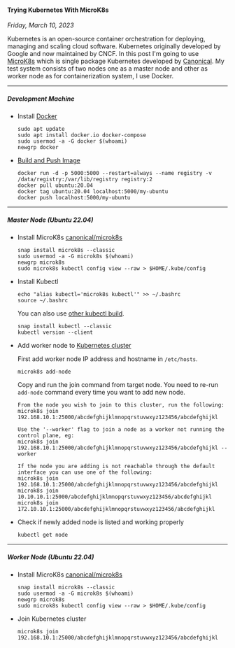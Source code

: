 #### Trying Kubernetes With MicroK8s
_Friday, March 10, 2023_

Kubernetes is an open-source container orchestration for deploying, 
managing and scaling cloud software. Kubernetes originally developed 
by Google and now maintained by CNCF. In this post I'm going to 
use [MicroK8s](https://microk8s.io/) which is single package Kubernetes 
developed by [Canonical](https://canonical.com/). My test system consists 
of two nodes one as a master node and other as worker node as for 
containerization system, I use Docker.

-----------------------------
##### **Development Machine**

* Install [Docker](https://docs.docker.com/get-docker/)

    ```
    sudo apt update
    sudo apt install docker.io docker-compose
    sudo usermod -a -G docker $(whoami)
    newgrp docker
    ```

* [Build and Push Image](https://docs.docker.com/engine/reference/commandline/push/)

    ```
    docker run -d -p 5000:5000 --restart=always --name registry -v /data/registry:/var/lib/registry registry:2
    docker pull ubuntu:20.04
    docker tag ubuntu:20.04 localhost:5000/my-ubuntu
    docker push localhost:5000/my-ubuntu
    ```

------------------------------------
##### **Master Node (Ubuntu 22.04)**

* Install MicroK8s [canonical/microk8s](https://github.com/canonical/microk8s)

    ```
    snap install microk8s --classic
    sudo usermod -a -G microk8s $(whoami)
    newgrp microk8s
    sudo microk8s kubectl config view --raw > $HOME/.kube/config
    ```

* Install Kubectl
    ```
    echo "alias kubectl='microk8s kubectl'" >> ~/.bashrc
    source ~/.bashrc
    ```

    You can also use [other kubectl build](https://kubernetes.io/docs/tasks/tools/install-kubectl-linux/).

    ```
    snap install kubectl --classic
    kubectl version --client
    ```

* Add worker node to [Kubernetes cluster](https://microk8s.io/docs/clustering)

    First add worker node IP address and hostname in `/etc/hosts`.

    ```
    microk8s add-node
    ```

    Copy and run the join command from target node. You need to re-run 
    `add-node` command every time you want to add new node.

    ```
    From the node you wish to join to this cluster, run the following:
    microk8s join 192.168.10.1:25000/abcdefghijklmnopqrstuvwxyz123456/abcdefghijkl

    Use the '--worker' flag to join a node as a worker not running the control plane, eg:
    microk8s join 192.168.10.1:25000/abcdefghijklmnopqrstuvwxyz123456/abcdefghijkl --worker

    If the node you are adding is not reachable through the default interface you can use one of the following:
    microk8s join 192.168.10.1:25000/abcdefghijklmnopqrstuvwxyz123456/abcdefghijkl
    microk8s join 10.10.10.1:25000/abcdefghijklmnopqrstuvwxyz123456/abcdefghijkl
    microk8s join 172.10.10.1:25000/abcdefghijklmnopqrstuvwxyz123456/abcdefghijkl
    ```

* Check if newly added node is listed and working properly

    ```
    kubectl get node
    ```

-----------------------------------
##### **Worker Node (Ubuntu 22.04)**

* Install MicroK8s [canonical/microk8s](https://github.com/canonical/microk8s)

    ```
    snap install microk8s --classic
    sudo usermod -a -G microk8s $(whoami)
    newgrp microk8s
    sudo microk8s kubectl config view --raw > $HOME/.kube/config
    ```

* Join Kubernetes cluster
    
    ```
    microk8s join 192.168.10.1:25000/abcdefghijklmnopqrstuvwxyz123456/abcdefghijkl
    ```